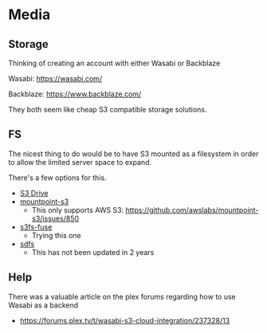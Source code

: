 # Media

## Storage 

Thinking of creating an account with either Wasabi or Backblaze

Wasabi: https://wasabi.com/

Backblaze: https://www.backblaze.com/

They both seem like cheap S3 compatible storage solutions.

## FS

The nicest thing to do would be to have S3 mounted as a filesystem in order to allow the limited server space to expand.

There's a few options for this.

 - [S3 Drive](https://www.callback.com/s3drive)
 - [mountpoint-s3](https://github.com/awslabs/mountpoint-s3/)
   - This only supports AWS S3: https://github.com/awslabs/mountpoint-s3/issues/850
 - [s3fs-fuse](https://github.com/s3fs-fuse/s3fs-fuse)
   - Trying this one
 - [sdfs](https://github.com/opendedup/sdfs)
   - This has not been updated in 2 years

## Help

There was a valuable article on the plex forums regarding how to use Wasabi as a backend

 - https://forums.plex.tv/t/wasabi-s3-cloud-integration/237328/13
